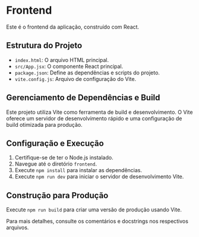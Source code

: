 # Frontend

Este é o frontend da aplicação, construído com React.

## Estrutura do Projeto

- `index.html`: O arquivo HTML principal.
- `src/App.jsx`: O componente React principal.
- `package.json`: Define as dependências e scripts do projeto.
- `vite.config.js`: Arquivo de configuração do Vite.

## Gerenciamento de Dependências e Build

Este projeto utiliza Vite como ferramenta de build e desenvolvimento. O Vite oferece um servidor de desenvolvimento rápido e uma configuração de build otimizada para produção.

## Configuração e Execução

1. Certifique-se de ter o Node.js instalado.
2. Navegue até o diretório `frontend`.
3. Execute `npm install` para instalar as dependências.
4. Execute `npm run dev` para iniciar o servidor de desenvolvimento Vite.

## Construção para Produção

Execute `npm run build` para criar uma versão de produção usando Vite.

Para mais detalhes, consulte os comentários e docstrings nos respectivos arquivos.
